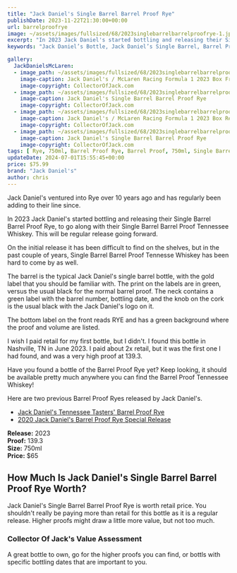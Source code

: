```yaml
---
title: "Jack Daniel's Single Barrel Barrel Proof Rye"
publishDate: 2023-11-22T21:30:00+00:00
url: barrelproofrye
image: ~/assets/images/fullsized/68/2023singlebarrelbarrelproofrye-1.jpg
excerpt: "In 2023 Jack Daniel's started bottling and releasing their Single Barrel Barrel Proof Rye, to go along with their Single Barrel Barrel Proof Tennessee Whiskey."
keywords: "Jack Daniel’s Bottle, Jack Daniel’s Single Barrel, Barrel Proof, Rye, Barrel Proof Rye"

gallery:
  JackDanielsMcLaren:
  - image_path: ~/assets/images/fullsized/68/2023singlebarrelbarrelproofrye-1.jpg
    image-caption: Jack Daniel's / McLaren Racing Formula 1 2023 Box Front
    image-copyright: CollectorOfJack.com
  - image_path: ~/assets/images/fullsized/68/2023singlebarrelbarrelproofrye-2.jpg
    image-caption: Jack Daniel's Single Barrel Barrel Proof Rye
    image-copyright: CollectorOfJack.com
  - image_path: ~/assets/images/fullsized/68/2023singlebarrelbarrelproofrye-3.jpg
    image-caption: Jack Daniel's / McLaren Racing Formula 1 2023 Box Rear
    image-copyright: CollectorOfJack.com
  - image_path: ~/assets/images/fullsized/68/2023singlebarrelbarrelproofrye-4.jpg
    image-caption: Jack Daniel's Single Barrel Barrel Proof Rye
    image-copyright: CollectorOfJack.com
tags: [ Rye, 750ml, Barrel Proof Rye, Barrel Proof, 750ml, Single Barrel ]
updateDate: 2024-07-01T15:55:45+00:00
price: $75.99
brand: "Jack Daniel's"
author: chris
---
```

Jack Daniel's ventured into Rye over 10 years ago and has regularly been adding to their line since. 

In 2023 Jack Daniel's started bottling and releasing their Single Barrel Barrel Proof Rye, to go along with their Single Barrel Barrel Proof Tennessee Whiskey. This will be regular release going forward. 

On the initial release it has been difficult to find on the shelves, but in the past couple of years, Single Barrel Barrel Proof Tennesse Whiskey has been hard to come by as well.

The barrel is the typical Jack Daniel's single barrel bottle, with the gold label that you should be familiar with. The print on the labels are in green, versus the usual black for the normal barrel proof. The neck contains a green label with the barrel number, bottling date, and the knob on the cork is the usual black with the Jack Daniel's logo on it.

The bottom label on the front reads RYE and has a green background where the proof and volume are listed.

I wish I paid retail for my first bottle, but I didn't. I found this bottle in Nashville, TN in June 2023. I paid about 2x retail, but it was the first one I had found, and was a very high proof at 139.3.

Have you found a bottle of the Barrel Proof Rye yet? Keep looking, it should be available pretty much anywhere you can find the Barrel Proof Tennessee Whiskey!

Here are two previous Barrel Proof Ryes released by Jack Daniel's.

- [Jack Daniel's Tennessee Tasters' Barrel Proof Rye](/tennesseetastersbarrelproofrye)
- [2020 Jack Daniel's Barrel Proof Rye Special Release](/2020SpecialRelease)

**Release:** 2023  
**Proof:** 139.3  
**Size:** 750ml  
**Price:** $65  


## How Much Is Jack Daniel's Single Barrel Barrel Proof Rye Worth?
Jack Daniel's Single Barrel Barrel Proof Rye is worth retail price. You shouldn't really be paying more than retail for this bottle as it is a regular release. Higher proofs might draw a little more value, but not too much.

### Collector Of Jack's Value Assessment
A great bottle to own, go for the higher proofs you can find, or bottls with specific bottling dates that are important to you.



